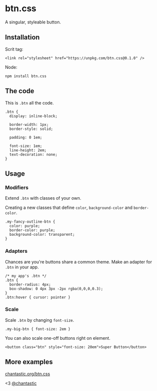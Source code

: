 # btn.css

A singular, styleable button.

## Installation

Scrit tag:

    <link rel="stylesheet" href="https://unpkg.com/btn.css@0.1.0" />

Node:

    npm install btn.css

## The code

This is `.btn` all the code.

    .btn {
      display: inline-block;

      border-width: 1px;
      border-style: solid;

      padding: 0 1em;

      font-size: 1em;
      line-height: 2em;
      text-decoration: none;
    }

## Usage

### Modifiers

Extend `.btn` with classes of your own.

Creating a new classes that define `color`, `background-color` and `border-color`.

    .my-fancy-outline-btn {
      color: purple;
      border-color: purple;
      background-color: transparent;
    }

### Adapters

Chances are you're buttons share a common theme.
Make an adapter for `.btn` in your app.

    /* my app's .btn */
    .btn {
      border-radius: 4px;
      box-shadow: 0 4px 3px -2px rgba(0,0,0,0.3);
    }
    .btn:hover { cursor: pointer }

### Scale

Scale `.btn` by changing `font-size`.

    .my-big-btn { font-size: 2em }

You can also scale one-off buttons right on element.

    <button class="btn" style="font-size: 20em">Super Button</button>

## More examples

[chantastic.org/btn.css](https://chantastic.org/btn.css/)

<3 [@chantastic](http://twitter.com/chantastic)